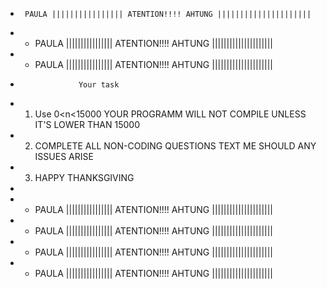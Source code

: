  *      PAULA |||||||||||||||| ATENTION!!!! AHTUNG |||||||||||||||||||||
 *  *   PAULA |||||||||||||||| ATENTION!!!! AHTUNG |||||||||||||||||||||
 *  *   PAULA |||||||||||||||| ATENTION!!!! AHTUNG |||||||||||||||||||||
 *                  Your task
 *   1) Use 0<n<15000 YOUR PROGRAMM WILL NOT COMPILE UNLESS IT'S LOWER THAN 15000
 *   2) COMPLETE ALL NON-CODING QUESTIONS TEXT ME SHOULD ANY ISSUES ARISE
 *   3) HAPPY THANKSGIVING
 * 
 *  *   PAULA |||||||||||||||| ATENTION!!!! AHTUNG |||||||||||||||||||||
 *  *   PAULA |||||||||||||||| ATENTION!!!! AHTUNG |||||||||||||||||||||
 *  *   PAULA |||||||||||||||| ATENTION!!!! AHTUNG |||||||||||||||||||||
 *  *   PAULA |||||||||||||||| ATENTION!!!! AHTUNG |||||||||||||||||||||